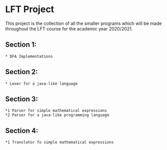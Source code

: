 # LFT Project
This project is the collection of all the smaller programs which will be made throughout the LFT course for the academic year 2020/2021.
## Section 1:
    * DFA Implementations
## Section 2:
    * Lexer for a java-like language
## Section 3:
    *1 Parser for simple mathematical expressions
    *2 Parser for a java-like programming language
## Section 4:
    *1 Translator fo simple mathematical expressions
